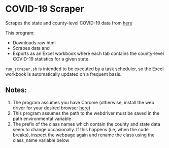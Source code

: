 # COVID-19 Scraper

Scrapes the state and county-level COVID-19 data from [here](https://coronavirus.1point3acres.com)

This program:
- Downloads raw html
- Scrapes data and
- Exports as an Excel workbook where each tab contains the
  county-level COVID-19 statistics for a given state.

`run_scraper.sh` is intended to be executed by a task scheduler, so the Excel workbook is automatically updated on a frequent basis.

## Notes:
1. The program assumes you have Chrome (otherwise, install the web driver for your desired browser [here](https://selenium-python.readthedocs.io/installation.html#))
2. This program assumes the path to the webdriver must be saved in the path environmental
   variable
3. The prefix of the class names which contain the county and state data seem
   to change occasionally. If this happens (i.e, when the code breaks), inspect
   the webpage again and rename the class using the class_name variable below
